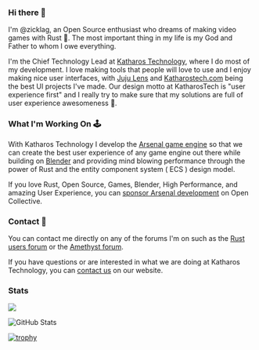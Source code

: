 ### Hi there 👋

I'm @zicklag, an Open Source enthusiast who dreams of making video games with Rust 🦀. The most important thing in my life is my God and Father to whom I owe everything.

I'm the Chief Technology Lead at [Katharos Technology](https://katharostech.com/), where I do most of my development. I love making tools that people will love to use and I enjoy making nice user interfaces, with [Juju Lens](https://github.com/katharostech/juju-lens) and [Katharostech.com](https://katharostech.com) being the best UI projects I've made. Our design motto at KatharosTech is "user experience first" and I really try to make sure that my solutions are full of user experience awesomeness 🙂.

### What I'm Working On 🕹

With Katharos Technology I develop the [Arsenal game engine](https://github.com/katharostech/arsenal) so that we can create the best user experience of any game engine out there while building on [Blender](https://blender.org) and providing mind blowing performance through the power of Rust and the entity component system ( ECS ) design model.

If you love Rust, Open Source, Games, Blender, High Performance, and amazing User Experience, you can [sponsor Arsenal development](https://opencollective.com/arsenal) on Open Collective.
 
 ### Contact 📨

You can contact me directly on any of the forums I'm on such as the [Rust users forum](https://users.rust-lang.org/u/zicklag/summary) or the [Amethyst forum](https://community.amethyst.rs/u/zicklag/summary).

If you have questions or are interested in what we are doing at Katharos Technology, you can [contact us](https://katharostech.com/contact) on our website.

<!--
**zicklag/zicklag** is a ✨ _special_ ✨ repository because its `README.md` (this file) appears on your GitHub profile.

Here are some ideas to get you started:

- 🔭 I’m currently working on ...
- 🌱 I’m currently learning ...
- 👯 I’m looking to collaborate on ...
- 🤔 I’m looking for help with ...
- 💬 Ask me about ...
- 📫 How to reach me: ...
- 😄 Pronouns: ...
- ⚡ Fun fact: ...
-->

### Stats

![](https://komarev.com/ghpvc/?username=iamazy&color=dc143c)

![GitHub Stats](https://github-readme-stats.vercel.app/api?username=zicklag&show_icons=true)

[![trophy](https://github-profile-trophy.vercel.app/?username=zicklag)](https://github.com/ryo-ma/github-profile-trophy)

